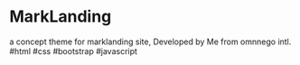 # MarkLanding
a concept theme for marklanding site,  Developed by Me from omnnego intl. #html #css #bootstrap #javascript
